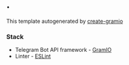 # .

This template autogenerated by [create-gramio](https://github.com/gramiojs/create-gramio)

### Stack
- Telegram Bot API framework - [GramIO](https://gramio.dev/)
- Linter - [ESLint](https://eslint.org/)